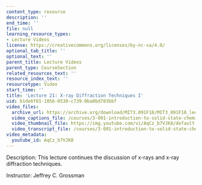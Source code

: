 ```yaml
---
content_type: resource
description: ''
end_time: ''
file: null
learning_resource_types:
- Lecture Videos
license: https://creativecommons.org/licenses/by-nc-sa/4.0/
optional_tab_title: ''
optional_text: ''
parent_title: Lecture Videos
parent_type: CourseSection
related_resources_text: ''
resource_index_text: ''
resourcetype: Video
start_time: ''
title: 'Lecture 21: X-ray Diffraction Techniques I'
uid: b1de6f01-1056-0530-c739-0ba0bd703bbf
video_files:
  archive_url: https://archive.org/download/MIT3.091F18/MIT3_091F18_lec21_300k.mp4
  video_captions_file: /courses/3-091-introduction-to-solid-state-chemistry-fall-2018/AqCz_b7VJK8_captions.webvtt
  video_thumbnail_file: https://img.youtube.com/vi/AqCz_b7VJK8/default.jpg
  video_transcript_file: /courses/3-091-introduction-to-solid-state-chemistry-fall-2018/f86714018ddd83e670884309f73b96ad_AqCz_b7VJK8.pdf
video_metadata:
  youtube_id: AqCz_b7VJK8
---
```


Description: This lecture continues the discussion of x-rays and x-ray diffraction techniques.

Instructor: Jeffrey C. Grossman

